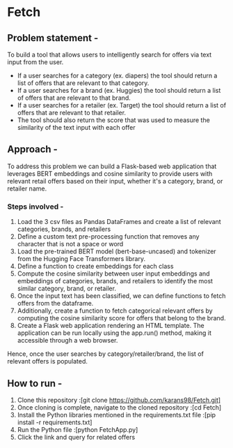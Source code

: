 # Fetch

## Problem statement - 

To build a tool that allows users to intelligently search for offers via text input from the user.

- If a user searches for a category (ex. diapers) the tool should return a list of offers that are relevant to that category.
- If a user searches for a brand (ex. Huggies) the tool should return a list of offers that are relevant to that brand.
- If a user searches for a retailer (ex. Target) the tool should return a list of offers that are relevant to that retailer.
- The tool should also return the score that was used to measure the similarity of the text input with each offer

## Approach - 

To address this problem we can build a Flask-based web application that leverages BERT embeddings and cosine similarity to provide users with relevant retail offers based on their input, whether it's a category, brand, or retailer name.

### Steps involved - 

1. Load the 3 csv files as Pandas DataFrames and create a list of relevant categories, brands, and retailers
2. Define a custom text pre-processing function that removes any character that is not a space or word
3. Load the pre-trained BERT model (bert-base-uncased) and tokenizer from the Hugging Face Transformers library.
4. Define a function to create embeddings for each class
5. Compute the cosine similarity between user input embeddings and embeddings of categories, brands, and retailers to identify the most similar category, brand, or retailer.
6. Once the input text has been classified, we can define functions to fetch offers from the dataframe.
7. Additionally, create a function to fetch categorical relevant offers by computing the cosine similarity score for offers that belong to the brand.
8. Create a Flask web application rendering an HTML template. The application can be run locally using the app.run() method, making it accessible through a web browser.

Hence, once the user searches by category/retailer/brand, the list of relevant offers is populated.

## How to run - 

1. Clone this repository :[git clone https://github.com/karans98/Fetch.git]
2. Once cloning is complete, navigate to the cloned repository :[cd Fetch]
3. Install the Python libraries mentioned in the requirements.txt file :[pip install -r requirements.txt]
4. Run the Python file :[python FetchApp.py]
5. Click the link and query for related offers
